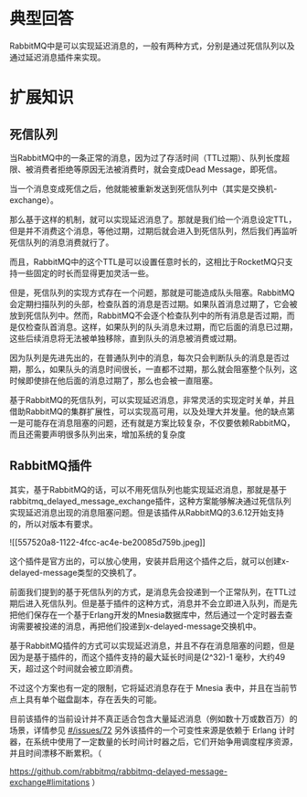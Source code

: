 # 典型回答


RabbitMQ中是可以实现延迟消息的，一般有两种方式，分别是通过死信队列以及通过延迟消息插件来实现。



# 扩展知识
## 死信队列


当RabbitMQ中的一条正常的消息，因为过了存活时间（TTL过期）、队列长度超限、被消费者拒绝等原因无法被消费时，就会变成Dead Message，即死信。



当一个消息变成死信之后，他就能被重新发送到死信队列中（其实是交换机-exchange）。



那么基于这样的机制，就可以实现延迟消息了。那就是我们给一个消息设定TTL，但是并不消费这个消息，等他过期，过期后就会进入到死信队列，然后我们再监听死信队列的消息消费就行了。



而且，RabbitMQ中的这个TTL是可以设置任意时长的，这相比于RocketMQ只支持一些固定的时长而显得更加灵活一些。



但是，死信队列的实现方式存在一个问题，那就是可能造成队头阻塞。RabbitMQ会定期扫描队列的头部，检查队首的消息是否过期。如果队首消息过期了，它会被放到死信队列中。然而，RabbitMQ不会逐个检查队列中的所有消息是否过期，而是仅检查队首消息。这样，如果队列的队头消息未过期，而它后面的消息已过期，这些后续消息将无法被单独移除，直到队头的消息被消费或过期。



因为队列是先进先出的，在普通队列中的消息，每次只会判断队头的消息是否过期，那么，如果队头的消息时间很长，一直都不过期，那么就会阻塞整个队列，这时候即使排在他后面的消息过期了，那么也会被一直阻塞。



基于RabbitMQ的死信队列，可以实现延迟消息，非常灵活的实现定时关单，并且借助RabbitMQ的集群扩展性，可以实现高可用，以及处理大并发量。他的缺点第一是可能存在消息阻塞的问题，还有就是方案比较复杂，不仅要依赖RabbitMQ，而且还需要声明很多队列出来，增加系统的复杂度

## 
## RabbitMQ插件
其实，基于RabbitMQ的话，可以不用死信队列也能实现延迟消息，那就是基于rabbitmq_delayed_message_exchange插件，这种方案能够解决通过死信队列实现延迟消息出现的消息阻塞问题。但是该插件从RabbitMQ的3.6.12开始支持的，所以对版本有要求。



![[557520a8-1122-4fcc-ac4e-be20085d759b.jpeg]]

这个插件是官方出的，可以放心使用，安装并启用这个插件之后，就可以创建x-delayed-message类型的交换机了。



前面我们提到的基于死信队列的方式，是消息先会投递到一个正常队列，在TTL过期后进入死信队列。但是基于插件的这种方式，消息并不会立即进入队列，而是先把他们保存在一个基于Erlang开发的Mnesia数据库中，然后通过一个定时器去查询需要被投递的消息，再把他们投递到x-delayed-message交换机中。



基于RabbitMQ插件的方式可以实现延迟消息，并且不存在消息阻塞的问题，但是因为是基于插件的，而这个插件支持的最大延长时间是(2^32)-1 毫秒，大约49天，超过这个时间就会被立即消费。



不过这个方案也有一定的限制，它将延迟消息存在于 Mnesia 表中，并且在当前节点上具有单个磁盘副本，存在丢失的可能。



目前该插件的当前设计并不真正适合包含大量延迟消息（例如数十万或数百万）的场景，详情参见 [#/issues/72](https://link.juejin.cn?target=https%3A%2F%2Fgithub.com%2Frabbitmq%2Frabbitmq-delayed-message-exchange%2Fissues%2F72) 另外该插件的一个可变性来源是依赖于 Erlang 计时器，在系统中使用了一定数量的长时间计时器之后，它们开始争用调度程序资源，并且时间漂移不断累积。（

[<font style="color:rgb(31, 35, 40);">https://github.com/rabbitmq/rabbitmq-delayed-message-exchange#limitations</font>](https://github.com/rabbitmq/rabbitmq-delayed-message-exchange#limitations) ）



